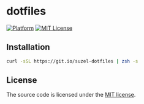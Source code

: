 # dotfiles

[![Platform][platform-image]][platform-url]
[![MIT License][license-image]][license-url]

## Installation

```zsh
curl -sSL https://git.io/suzel-dotfiles | zsh -s
```

## License

The source code is licensed under the [MIT license](LICENSE).

[platform-image]: https://img.shields.io/badge/macOS-gray?style=flat-square&logo=apple&logoColor=white
[platform-url]: https://www.apple.com/macos
[license-image]: https://img.shields.io/github/license/suzel/dotfiles?color=blue&style=flat-square
[license-url]: LICENSE

